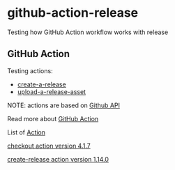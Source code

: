 # github-action-release
Testing how GitHub Action workflow works with release

## GitHub Action

Testing actions:
 <!--- [create-a-release](https://github.com/marketplace/actions/create-a-release) --->
 - [create-a-release](https://github.com/marketplace/actions/create-a-release-node16)
 - [upload-a-release-asset](https://github.com/marketplace/actions/upload-a-release-asset)

NOTE: actions are based on 
[Github API](https://docs.github.com/en/rest/reference/repos#create-a-release)

Read more about [GitHub Action](https://github.com/features/actions)

List of [Action](https://github.com/marketplace?type=actions)


[checkout action version 4.1.7](https://github.com/marketplace/actions/checkout?version=v4.1.7)

[create-release action version 1.14.0](https://github.com/marketplace/actions/create-release?version=v1.14.0)
